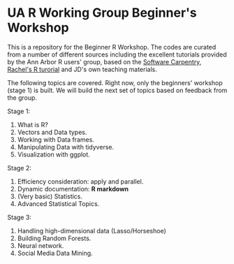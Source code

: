 # UA R Working Group Beginner's Workshop

This is a repository for the Beginner R Workshop. 
The codes are curated from a number of different sources including the excellent tutorials provided by the Ann Arbor R users' group, based on the [Software Carpentry](http://datacarpentry.org), [Rachel's R turorial](https://www.kaggle.com/rtatman/rachael-s-r-tutorials/notebook) and JD's own teaching materials. 


The following topics are covered. Right now, only the beginners' workshop (stage 1) is built. We will build the next set of topics based on feedback from the group. 

Stage 1:

1.  What is R? 
2.  Vectors and Data types. 
3.  Working with Data frames. 
4.  Manipulating Data with tidyverse. 
5.  Visualization with ggplot.

Stage 2:

1.  Efficiency consideration: apply and parallel. 
2.  Dynamic documentation: **R markdown**
3.  (Very basic) Statistics.
4.  Advanced Statistical Topics. 

Stage 3:

1.  Handling high-dimensional data (Lasso/Horseshoe)
2.  Building Random Forests.
3.  Neural network. 
4.  Social Media Data Mining. 

